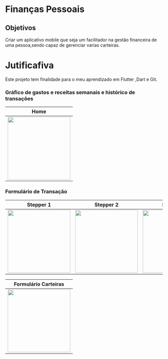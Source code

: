# Finanças Pessoais

## Objetivos
  Criar um aplicativo mobile que seja um facilitador na gestão financeira de uma pessoa,sendo capaz de gerenciar varias carteiras.
  
# Jutificafiva

  Este projeto tem finalidade para o meu aprendizado em Flutter ,Dart e Git.


### Gráfico de gastos e receitas semanais e histórico de transações 

| Home | 
| ------------ |
| <img src="https://user-images.githubusercontent.com/71728047/130298829-481f5987-d021-4d9a-9353-6ada30eb40d1.png" width="200">



### Formulário de Transação
| Stepper 1 | Stepper 2 | Stepper 3 |
| ------------ | ------------- | ------------- |
| <img src="https://user-images.githubusercontent.com/71728047/130297502-554b3ac9-d55d-464c-a27c-8ff881a02ab7.png" width="200"> | <img src="https://user-images.githubusercontent.com/71728047/130297504-88a98f09-d44f-4898-a597-3331e7eba638.png" width="200"> |  <img src="https://user-images.githubusercontent.com/71728047/130297497-31aae4a1-907b-4bea-99cd-0c22b686e034.png" width="200"> |

| Formulário Carteiras | 
| ------------ |
| <img src="https://user-images.githubusercontent.com/71728047/130298937-0747abd7-54ca-4bd7-916f-79c6fdd0f5b5.png" width="200">




